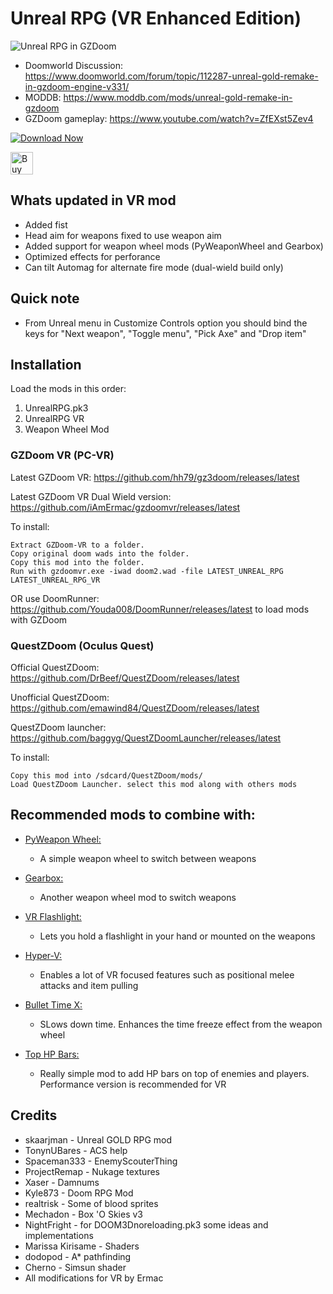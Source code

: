 # Unreal RPG (VR Enhanced Edition)

![Unreal RPG in GZDoom](https://i.imgflip.com/7uf66r.gif)

- Doomworld Discussion: https://www.doomworld.com/forum/topic/112287-unreal-gold-remake-in-gzdoom-engine-v331/
- MODDB: https://www.moddb.com/mods/unreal-gold-remake-in-gzdoom
- GZDoom gameplay: https://www.youtube.com/watch?v=ZfEXst5Zev4

[![Download Now](https://raster.shields.io/github/downloads/iAmErmac/UnrealRPG-VR/total)](https://github.com/iAmErmac/UnrealRPG-VR/releases/latest)

[<img src="https://cdn.ko-fi.com/cdn/kofi2.png?v=2" height="36" alt="Buy me a Cofee!">](https://ko-fi.com/ermac)

## Whats updated in VR mod
* Added fist
* Head aim for weapons fixed to use weapon aim
* Added support for weapon wheel mods (PyWeaponWheel and Gearbox)
* Optimized effects for perforance
* Can tilt Automag for alternate fire mode (dual-wield build only)

## Quick note
* From Unreal menu in Customize Controls option you should bind the keys for "Next weapon", "Toggle menu", "Pick Axe" and "Drop item"

## Installation

Load the mods in this order:
1) UnrealRPG.pk3 
2) UnrealRPG VR
3) Weapon Wheel Mod

### GZDoom VR (PC-VR)

Latest GZDoom VR: https://github.com/hh79/gz3doom/releases/latest

Latest GZDoom VR Dual Wield version: https://github.com/iAmErmac/gzdoomvr/releases/latest

To install:

    Extract GZDoom-VR to a folder.
    Copy original doom wads into the folder.
    Copy this mod into the folder.
    Run with gzdoomvr.exe -iwad doom2.wad -file LATEST_UNREAL_RPG LATEST_UNREAL_RPG_VR
  
OR use DoomRunner: https://github.com/Youda008/DoomRunner/releases/latest to load mods with GZDoom

### QuestZDoom (Oculus Quest)

Official QuestZDoom: https://github.com/DrBeef/QuestZDoom/releases/latest

Unofficial QuestZDoom: https://github.com/emawind84/QuestZDoom/releases/latest

QuestZDoom launcher: https://github.com/baggyg/QuestZDoomLauncher/releases/latest

To install:

    Copy this mod into /sdcard/QuestZDoom/mods/
    Load QuestZDoom Launcher. select this mod along with others mods

## Recommended mods to combine with:
  
* [PyWeapon Wheel:](https://github.com/iAmErmac/PyWeaponWheel-VR)
  - A simple weapon wheel to switch between weapons
  
* [Gearbox:](https://github.com/iAmErmac/gearbox)
  - Another weapon wheel mod to switch weapons

* [VR Flashlight:](https://github.com/iAmErmac/VR-Flashlight)
  - Lets you hold a flashlight in your hand or mounted on the weapons

* [Hyper-V:](https://github.com/iAmErmac/Hyper-V)
  - Enables a lot of VR focused features such as positional melee attacks and item pulling

* [Bullet Time X:](https://www.moddb.com/games/doom-ii/addons/bullet-time-x)
  - SLows down time. Enhances the time freeze effect from the weapon wheel
  
* [Top HP Bars:](https://forum.zdoom.org/viewtopic.php?t=55048)
  - Really simple mod to add HP bars on top of enemies and players. Performance version is recommended for VR

## Credits

* skaarjman - Unreal GOLD RPG mod
* TonynUBares - ACS help
* Spaceman333 - EnemyScouterThing
* ProjectRemap - Nukage textures
* Xaser - Damnums
* Kyle873 - Doom RPG Mod
* realtrisk - Some of blood sprites
* Mechadon - Box 'O Skies v3
* NightFright - for DOOM3Dnoreloading.pk3 some ideas and implementations
* Marissa Kirisame - Shaders
* dodopod - A* pathfinding
* Cherno - Simsun shader
* All modifications for VR by Ermac